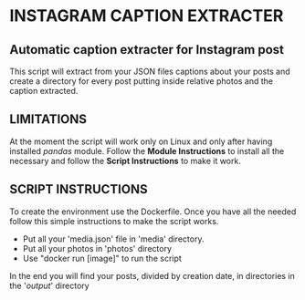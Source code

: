 # INSTAGRAM CAPTION EXTRACTER #

## Automatic caption extracter for Instagram post



This script will extract from your JSON files captions about your posts and create a directory for every post putting inside relative photos and the caption extracted.

## LIMITATIONS ##
At the moment the script will work only on Linux and only after having installed *pandas* module.
Follow the **Module Instructions** to install all the necessary and follow the **Script Instructions** to make it work.

## SCRIPT INSTRUCTIONS ##

To create the environment use the Dockerfile.
Once you have all the needed follow this simple instructions to make the script works.

- Put  all your 'media.json' file in 'media' directory.
- Put all your photos in 'photos' directory
- Use "docker run [image]" to run the script

In the end you will find your posts, divided by creation date, in directories in the '*output*' directory